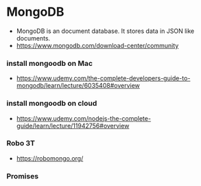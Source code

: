 # MongoDB
- MongoDB is an document database. It stores data in JSON like documents.
- https://www.mongodb.com/download-center/community
### install mongoodb on Mac
- https://www.udemy.com/the-complete-developers-guide-to-mongodb/learn/lecture/6035408#overview
### install mongoodb on cloud
- https://www.udemy.com/nodejs-the-complete-guide/learn/lecture/11942756#overview
### Robo 3T
- https://robomongo.org/
### Promises
